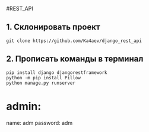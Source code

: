 #REST_API

## 1. Склонировать проект
```git clone https://github.com/Ka4aev/django_rest_api```
## 2. Прописать команды в терминал
```
pip install django djangorestframework 
python -m pip install Pillow
python manage.py runserver
```
# admin:
name: adm
password: adm

